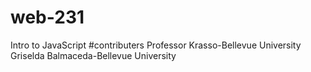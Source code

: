 # web-231
Intro to JavaScript
 #contributers
Professor Krasso-Bellevue University 
Griselda Balmaceda-Bellevue University 
